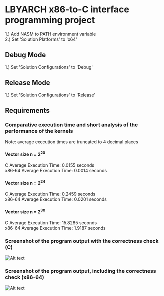 # LBYARCH x86-to-C interface programming project

1.) Add NASM to PATH environment variable  
2.) Set 'Solution Platforms' to 'x64'

## Debug Mode
1.) Set 'Solution Configurations' to 'Debug'

## Release Mode
1.) Set 'Solution Configurations' to 'Release'

## Requirements
### Comparative execution time and short analysis of the performance of the kernels
Note: average execution times are truncated to 4 decimal places  
#### Vector size n = 2<sup>20</sup>
C Average Execution Time: 0.0155 seconds  
x86-64 Average Execution Time: 0.0014 seconds

#### Vector size n = 2<sup>24</sup>
C Average Execution Time: 0.2459 seconds  
x86-64 Average Execution Time: 0.0201 seconds

#### Vector size n = 2<sup>30</sup>
C Average Execution Time: 15.8285 seconds  
x86-64 Average Execution Time: 1.9187 seconds

### Screenshot of the program output with the correctness check (C)
![Alt text](https://i.imgur.com/oMdVph0.jpeg)

### Screenshot of the program output, including the correctness check (x86-64)
![Alt text](https://i.imgur.com/oMdVph0.jpeg)